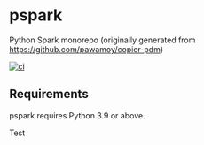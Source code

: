 # pspark

Python Spark monorepo (originally generated from <https://github.com/pawamoy/copier-pdm>)

[![ci](https://github.com/killzoner/pspark/workflows/ci/badge.svg)](https://github.com/killzoner/pspark/actions?query=workflow%3Aci)

## Requirements

pspark requires Python 3.9 or above.

Test
